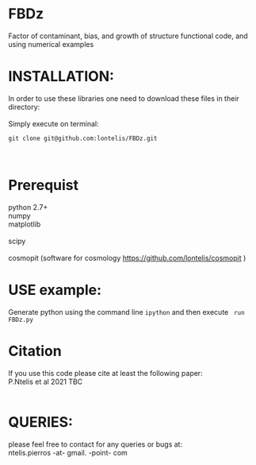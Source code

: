# FBDz
Factor of contaminant, bias, and growth of structure functional code, and using numerical examples

# INSTALLATION: 
In order to use these libraries one need to download these files in their directory: <br />
<br />
Simply execute on terminal:
```
git clone git@github.com:lontelis/FBDz.git
```
<br />

# Prerequist
python 2.7+ <br />
numpy <br />
matplotlib <br />  
scipy <br />  
cosmopit (software for cosmology https://github.com/lontelis/cosmopit )  <br />

# USE example:  
Generate python using the command line 
```ipython``` 
and then execute
``` run FBDz.py```

# Citation
If you use this code please cite at least the following paper: <br />
P.Ntelis et al 2021 TBC <br />
<br />

# QUERIES:
please feel free to contact for any queries or bugs at: <br />
ntelis.pierros -at- gmail. -point- com
